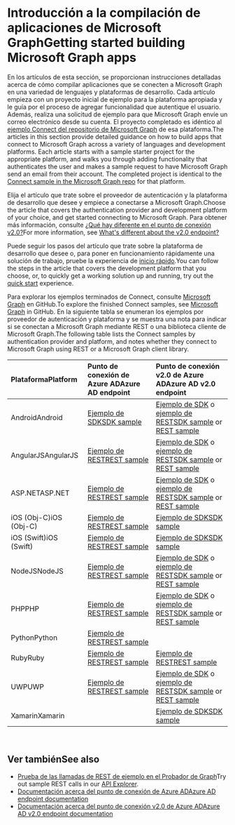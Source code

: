 # <a name="getting-started-building-microsoft-graph-apps"></a><span data-ttu-id="8f488-101">Introducción a la compilación de aplicaciones de Microsoft Graph</span><span class="sxs-lookup"><span data-stu-id="8f488-101">Getting started building Microsoft Graph apps</span></span>

<span data-ttu-id="8f488-p101">En los artículos de esta sección, se proporcionan instrucciones detalladas acerca de cómo compilar aplicaciones que se conecten a Microsoft Graph en una variedad de lenguajes y plataformas de desarrollo. Cada artículo empieza con un proyecto inicial de ejemplo para la plataforma apropiada y le guía por el proceso de agregar funcionalidad que autentique el usuario. Además, realiza una solicitud de ejemplo para que Microsoft Graph envíe un correo electrónico desde su cuenta. El proyecto completado es idéntico al [ejemplo Connect del repositorio de Microsoft Graph](https://github.com/microsoftgraph?utf8=%E2%9C%93&query=connect) de esa plataforma.</span><span class="sxs-lookup"><span data-stu-id="8f488-p101">The articles in this section provide detailed guidance on how to build apps that connect to Microsoft Graph across a variety of languages and development platforms. Each article starts with a sample starter project for the appropriate platform, and walks you through adding functionality that authenticates the user and makes a sample request to have Microsoft Graph send an email from their account. The completed project is identical to the [Connect sample in the Microsoft Graph repo](https://github.com/microsoftgraph?utf8=%E2%9C%93&query=connect) for that platform.</span></span>

<span data-ttu-id="8f488-105">Elija el artículo que trate sobre el proveedor de autenticación y la plataforma de desarrollo que desee y empiece a conectarse a Microsoft Graph.</span><span class="sxs-lookup"><span data-stu-id="8f488-105">Choose the article that covers the authentication provider and development platform of your choice, and get started connecting to Microsoft Graph.</span></span> <span data-ttu-id="8f488-106">Para obtener más información, consulte [¿Qué hay diferente en el punto de conexión v2.0?](https://docs.microsoft.com/en-us/azure/active-directory/develop/active-directory-v2-compare)</span><span class="sxs-lookup"><span data-stu-id="8f488-106">For more information, see [What's different about the v2.0 endpoint?](https://docs.microsoft.com/en-us/azure/active-directory/develop/active-directory-v2-compare)</span></span>

<span data-ttu-id="8f488-107">Puede seguir los pasos del artículo que trate sobre la plataforma de desarrollo que desee o, para poner en funcionamiento rápidamente una solución de trabajo, pruebe la experiencia de [inicio rápido](https://developer.microsoft.com/graph/quick-start).</span><span class="sxs-lookup"><span data-stu-id="8f488-107">You can follow the steps in the article that covers the development platform that you choose, or, to quickly get a working solution up and running, try out the [quick start](https://developer.microsoft.com/graph/quick-start) experience.</span></span>

<span data-ttu-id="8f488-108">Para explorar los ejemplos terminados de Connect, consulte [Microsoft Graph](https://github.com/microsoftgraph) en GitHub.</span><span class="sxs-lookup"><span data-stu-id="8f488-108">To explore the finished Connect samples, see [Microsoft Graph](https://github.com/microsoftgraph) in GitHub.</span></span> <span data-ttu-id="8f488-109">En la siguiente tabla se enumeran los ejemplos por proveedor de autenticación y plataforma y se muestra una nota para indicar si se conectan a Microsoft Graph mediante REST o una biblioteca cliente de Microsoft Graph.</span><span class="sxs-lookup"><span data-stu-id="8f488-109">The following table lists the Connect samples by authentication provider and platform, and notes whether they connect to Microsoft Graph using REST or a Microsoft Graph client library.</span></span>


|<span data-ttu-id="8f488-110">Plataforma</span><span class="sxs-lookup"><span data-stu-id="8f488-110">Platform</span></span> |<span data-ttu-id="8f488-111">Punto de conexión de Azure AD</span><span class="sxs-lookup"><span data-stu-id="8f488-111">Azure AD endpoint</span></span> |<span data-ttu-id="8f488-112">Punto de conexión v2.0 de Azure AD</span><span class="sxs-lookup"><span data-stu-id="8f488-112">Azure AD v2.0 endpoint</span></span> |
|:--- |:--- |:---|
|<span data-ttu-id="8f488-113">Android</span><span class="sxs-lookup"><span data-stu-id="8f488-113">Android</span></span> |<span data-ttu-id="8f488-114"><a href="https://github.com/microsoftgraph/android-java-connect-sample/tree/last_v1_auth">Ejemplo de SDK</a></span><span class="sxs-lookup"><span data-stu-id="8f488-114"><a href="https://github.com/microsoftgraph/android-java-connect-sample/tree/last_v1_auth">SDK sample</a></span></span> |<span data-ttu-id="8f488-115"><a href="https://github.com/microsoftgraph/android-java-connect-sample">Ejemplo de SDK</a> o <a href="https://github.com/microsoftgraph/android-java-connect-rest-sample">ejemplo de REST</a></span><span class="sxs-lookup"><span data-stu-id="8f488-115"><a href="https://github.com/microsoftgraph/android-java-connect-sample">SDK sample</a> or <a href="https://github.com/microsoftgraph/android-java-connect-rest-sample">REST sample</a></span></span> |
|<span data-ttu-id="8f488-116">AngularJS</span><span class="sxs-lookup"><span data-stu-id="8f488-116">AngularJS</span></span> |<span data-ttu-id="8f488-117"><a href="https://github.com/microsoftgraph/angular-connect-rest-sample/tree/last_v1_auth">Ejemplo de REST</a></span><span class="sxs-lookup"><span data-stu-id="8f488-117"><a href="https://github.com/microsoftgraph/angular-connect-rest-sample/tree/last_v1_auth">REST sample</a></span></span> |<span data-ttu-id="8f488-118"><a href="https://github.com/microsoftgraph/angular-connect-sample">Ejemplo de SDK</a> o <a href="https://github.com/microsoftgraph/angular-connect-rest-sample">ejemplo de REST</a></span><span class="sxs-lookup"><span data-stu-id="8f488-118"><a href="https://github.com/microsoftgraph/angular-connect-sample">SDK sample</a> or <a href="https://github.com/microsoftgraph/angular-connect-rest-sample">REST sample</a></span></span> |
|<span data-ttu-id="8f488-119">ASP.NET</span><span class="sxs-lookup"><span data-stu-id="8f488-119">ASP.NET</span></span> |<span data-ttu-id="8f488-120"><a href="https://github.com/microsoftgraph/aspnet-connect-rest-sample/tree/last_v1_auth">Ejemplo de REST</a></span><span class="sxs-lookup"><span data-stu-id="8f488-120"><a href="https://github.com/microsoftgraph/aspnet-connect-rest-sample/tree/last_v1_auth">REST sample</a></span></span> |<span data-ttu-id="8f488-121"><a href="https://github.com/microsoftgraph/aspnet-connect-sample">Ejemplo de SDK</a> o <a href="https://github.com/microsoftgraph/aspnet-connect-rest-sample">ejemplo de REST</a></span><span class="sxs-lookup"><span data-stu-id="8f488-121"><a href="https://github.com/microsoftgraph/aspnet-connect-sample">SDK sample</a> or <a href="https://github.com/microsoftgraph/aspnet-connect-rest-sample">REST sample</a></span></span> |
|<span data-ttu-id="8f488-122">iOS (Obj-C)</span><span class="sxs-lookup"><span data-stu-id="8f488-122">iOS (Obj-C)</span></span> |<span data-ttu-id="8f488-123"><a href="https://github.com/microsoftgraph/ios-objectivec-connect-rest-sample">Ejemplo de REST</a></span><span class="sxs-lookup"><span data-stu-id="8f488-123"><a href="https://github.com/microsoftgraph/ios-objectivec-connect-rest-sample">REST sample</a></span></span> |<span data-ttu-id="8f488-124"><a href="https://github.com/microsoftgraph/ios-objectivec-connect-sample">Ejemplo de SDK</a></span><span class="sxs-lookup"><span data-stu-id="8f488-124"><a href="https://github.com/microsoftgraph/ios-objectivec-connect-sample">SDK sample</a></span></span> |
|<span data-ttu-id="8f488-125">iOS (Swift)</span><span class="sxs-lookup"><span data-stu-id="8f488-125">iOS (Swift)</span></span> |<span data-ttu-id="8f488-126"><a href="https://github.com/microsoftgraph/ios-swift-connect-rest-sample">Ejemplo de REST</a></span><span class="sxs-lookup"><span data-stu-id="8f488-126"><a href="https://github.com/microsoftgraph/ios-swift-connect-rest-sample">REST sample</a></span></span> |<span data-ttu-id="8f488-127"><a href="https://github.com/microsoftgraph/ios-swift-connect-sample">Ejemplo de SDK</a></span><span class="sxs-lookup"><span data-stu-id="8f488-127"><a href="https://github.com/microsoftgraph/ios-swift-connect-sample">SDK sample</a></span></span> |
|<span data-ttu-id="8f488-128">NodeJS</span><span class="sxs-lookup"><span data-stu-id="8f488-128">NodeJS</span></span> |<span data-ttu-id="8f488-129"><a href="https://github.com/microsoftgraph/nodejs-connect-rest-sample/tree/last_v1_auth">Ejemplo de REST</a></span><span class="sxs-lookup"><span data-stu-id="8f488-129"><a href="https://github.com/microsoftgraph/nodejs-connect-rest-sample/tree/last_v1_auth">REST sample</a></span></span> |<span data-ttu-id="8f488-130"><a href="https://github.com/microsoftgraph/nodejs-connect-sample">Ejemplo de SDK</a> o <a href="https://github.com/microsoftgraph/nodejs-connect-rest-sample">ejemplo de REST</a></span><span class="sxs-lookup"><span data-stu-id="8f488-130"><a href="https://github.com/microsoftgraph/nodejs-connect-sample">SDK sample</a> or <a href="https://github.com/microsoftgraph/nodejs-connect-rest-sample">REST sample</a></span></span> |
|<span data-ttu-id="8f488-131">PHP</span><span class="sxs-lookup"><span data-stu-id="8f488-131">PHP</span></span> |<span data-ttu-id="8f488-132"><a href="https://github.com/microsoftgraph/php-connect-rest-sample/tree/last_v1_auth">Ejemplo de REST</a></span><span class="sxs-lookup"><span data-stu-id="8f488-132"><a href="https://github.com/microsoftgraph/php-connect-rest-sample/tree/last_v1_auth">REST sample</a></span></span> |<span data-ttu-id="8f488-133"><a href="https://github.com/microsoftgraph/php-connect-sample">Ejemplo de SDK</a> o <a href="https://github.com/microsoftgraph/php-connect-rest-sample">ejemplo de REST</a></span><span class="sxs-lookup"><span data-stu-id="8f488-133"><a href="https://github.com/microsoftgraph/php-connect-sample">SDK sample</a> or <a href="https://github.com/microsoftgraph/php-connect-rest-sample">REST sample</a></span></span> |
|<span data-ttu-id="8f488-134">Python</span><span class="sxs-lookup"><span data-stu-id="8f488-134">Python</span></span> |<span data-ttu-id="8f488-135"><a href="https://github.com/microsoftgraph/python3-connect-rest-sample">Ejemplo de REST</a></span><span class="sxs-lookup"><span data-stu-id="8f488-135"><a href="https://github.com/microsoftgraph/python3-connect-rest-sample">REST sample</a></span></span> |
|<span data-ttu-id="8f488-136">Ruby</span><span class="sxs-lookup"><span data-stu-id="8f488-136">Ruby</span></span> |<span data-ttu-id="8f488-137"><a href="https://github.com/microsoftgraph/ruby-connect-rest-sample/tree/last_v1_auth">Ejemplo de REST</a></span><span class="sxs-lookup"><span data-stu-id="8f488-137"><a href="https://github.com/microsoftgraph/ruby-connect-rest-sample/tree/last_v1_auth">REST sample</a></span></span> |<span data-ttu-id="8f488-138"><a href="https://github.com/microsoftgraph/ruby-connect-rest-sample">Ejemplo de REST</a></span><span class="sxs-lookup"><span data-stu-id="8f488-138"><a href="https://github.com/microsoftgraph/ruby-connect-rest-sample">REST sample</a></span></span> |
|<span data-ttu-id="8f488-139">UWP</span><span class="sxs-lookup"><span data-stu-id="8f488-139">UWP</span></span> |<span data-ttu-id="8f488-140"><a href="https://github.com/microsoftgraph/uwp-csharp-connect-rest-sample/tree/last_v1_auth">Ejemplo de REST</a></span><span class="sxs-lookup"><span data-stu-id="8f488-140"><a href="https://github.com/microsoftgraph/uwp-csharp-connect-rest-sample/tree/last_v1_auth">REST sample</a></span></span> |<span data-ttu-id="8f488-141"><a href="https://github.com/microsoftgraph/uwp-csharp-connect-sample">Ejemplo de SDK</a> o <a href="https://github.com/microsoftgraph/uwp-csharp-connect-rest-sample">ejemplo de REST</a></span><span class="sxs-lookup"><span data-stu-id="8f488-141"><a href="https://github.com/microsoftgraph/uwp-csharp-connect-sample">SDK sample</a> or <a href="https://github.com/microsoftgraph/uwp-csharp-connect-rest-sample">REST sample</a></span></span> |
|<span data-ttu-id="8f488-142">Xamarin</span><span class="sxs-lookup"><span data-stu-id="8f488-142">Xamarin</span></span> | |<span data-ttu-id="8f488-143"><a href="https://github.com/microsoftgraph/xamarin-csharp-connect-sample">Ejemplo de SDK</a></span><span class="sxs-lookup"><span data-stu-id="8f488-143"><a href="https://github.com/microsoftgraph/xamarin-csharp-connect-sample">SDK sample</a></span></span> |

<br/>

## <a name="see-also"></a><span data-ttu-id="8f488-144">Ver también</span><span class="sxs-lookup"><span data-stu-id="8f488-144">See also</span></span>

- <span data-ttu-id="8f488-145">[Prueba de las llamadas de REST de ejemplo en el Probador de Graph](https://developer.microsoft.com/en-us/graph/graph-explorer)</span><span class="sxs-lookup"><span data-stu-id="8f488-145">Try out sample REST calls in our [API Explorer](https://developer.microsoft.com/en-us/graph/graph-explorer).</span></span>
- [<span data-ttu-id="8f488-146">Documentación acerca del punto de conexión de Azure AD</span><span class="sxs-lookup"><span data-stu-id="8f488-146">Azure AD endpoint documentation</span></span>](https://docs.microsoft.com/en-us/azure/active-directory/develop/active-directory-developers-guide)
- [<span data-ttu-id="8f488-147">Documentación acerca del punto de conexión v2.0 de Azure AD</span><span class="sxs-lookup"><span data-stu-id="8f488-147">Azure AD v2.0 endpoint documentation</span></span>](https://docs.microsoft.com/en-us/azure/active-directory/develop/active-directory-appmodel-v2-overview)
